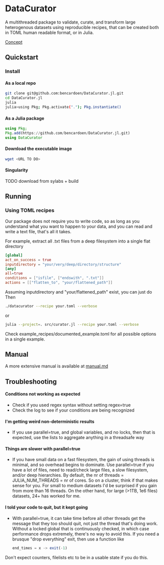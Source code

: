 # DataCurator

A multithreaded package to validate, curate, and transform large heterogenous datasets using reproducible recipes, that can be created both in TOML human readable format, or in Julia.

[Concept](venn.png)


## Quickstart
### Install
#### As a local repo
```bash
git clone git@github.com:bencardoen/DataCurator.jl.git
cd DataCurator.jl
julia
julia>using Pkg; Pkg.activate("."); Pkg.instantiate()
```

#### As a Julia package
```julia
using Pkg;
Pkg.add(https://github.com/bencardoen/DataCurator.jl.git)
using DataCurator
```
#### Download the executable image
```bash
wget <URL TO DO>
```

#### Singularity
TODO download from sylabs + build

## Running
### Using TOML recipes
Our package does not require you to write code, so as long as you understand what you want to happen to your data, and you can read and write a text file, that's all it takes.

For example, extract all .txt files from a deep filesystem into a single flat directory
```toml
[global]
act_on_success = true
inputdirectory = "your/very/deep/directory/structure"
[any]
all=true
conditions = ["isfile", ["endswith", ".txt"]]
actions = [["flatten_to", "your/flattened_path"]]
```
Assuming inputdirectory and "your/flattened_path" exist, you can just do
Then
```bash
./datacurator --recipe your.toml --verbose
```
or
```bash
julia --project=. src/curator.jl --recipe your.toml --verbose
```

Check example_recipes/documented_example.toml for all possible options in a single example.

## Manual
A more extensive manual is available at [manual.md](manual.md)

## Troubleshooting

#### Conditions not working as expected
- Check if you used regex syntax without setting regex=true
- Check the log to see if your conditions are being recognized
#### I'm getting weird non-deterministic results
- If you use parallel=true, and global variables, and no locks, then that is expected, use the lists to aggregate anything in a threadsafe way
#### Things are slower with parallel=true
- If you have small data on a fast filesystem, the gain of using threads is minimal, and so overhead begins to dominate. Use parallel=true if you have a lot of files, need to read/check large files, a slow filesystem, and/or deep hierarchies. By default, the nr of threads = JULIA_NUM_THREADS = nr of cores. So on a cluster, think if that makes sense for you. For small to medium datasets I'd be surprised if you gain from more than 16 threads. On the other hand, for large (>1TB, 1e6 files) datasets, 24+ has worked for me.
#### I told your code to quit, but it kept going
- With parallel=true, it can take time before all other threads get the message that they too should quit, not just the thread that's doing work. Without a locked global that is continuously checked, in which case performance drops extremely, there's no way to avoid this. If you need a brusque "drop everything" exit, then use a function like

    ```julia
    end_times = x -> exit(-1)
    ```
Don't expect counters, filelists etc to be in a usable state if you do this.
